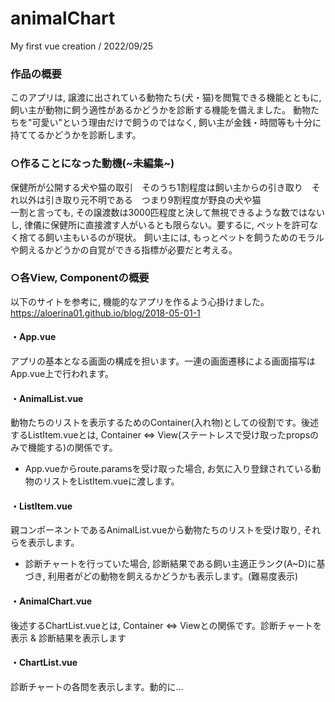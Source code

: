 # animalChart
My first vue creation / 2022/09/25

### 作品の概要
このアプリは, 譲渡に出されている動物たち(犬・猫)を閲覧できる機能とともに, 飼い主が動物に飼う適性があるかどうかを診断する機能を備えました。
動物たちを"可愛い"という理由だけで飼うのではなく, 飼い主が金銭・時間等も十分に持ててるかどうかを診断します。

### ○作ることになった動機(~未編集~)
保健所が公開する犬や猫の取引　そのうち1割程度は飼い主からの引き取り　それ以外は引き取り元不明である　つまり9割程度が野良の犬や猫  
一割と言っても, その譲渡数は3000匹程度と決して無視できるような数ではないし, 律儀に保健所に直接渡す人がいるとも限らない。要するに, ペットを許可なく捨てる飼い主もいるのが現状。
飼い主には, もっとペットを飼うためのモラルや飼えるかどうかの自覚ができる指標が必要だと考える。

### ○各View, Componentの概要
以下のサイトを参考に, 機能的なアプリを作るよう心掛けました。
https://aloerina01.github.io/blog/2018-05-01-1

#### ・App.vue
アプリの基本となる画面の構成を担います。一連の画面遷移による画面描写はApp.vue上で行われます。

#### ・AnimalList.vue
動物たちのリストを表示するためのContainer(入れ物)としての役割です。後述するListItem.vueとは, Container ⇔ View(ステートレスで受け取ったpropsのみで機能する)の関係です。  
 - App.vueからroute.paramsを受け取った場合, お気に入り登録されている動物のリストをListItem.vueに渡します。

#### ・ListItem.vue
親コンポーネントであるAnimalList.vueから動物たちのリストを受け取り, それらを表示します。
 - 診断チャートを行っていた場合, 診断結果である飼い主適正ランク(A~D)に基づき, 利用者がどの動物を飼えるかどうかも表示します。(難易度表示)

#### ・AnimalChart.vue
後述するChartList.vueとは, Container ⇔ Viewとの関係です。診断チャートを表示 & 診断結果を表示します

#### ・ChartList.vue
診断チャートの各問を表示します。動的に...
